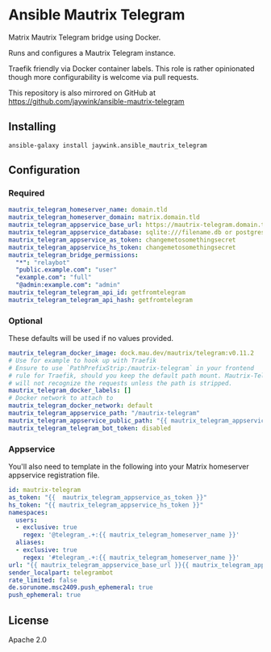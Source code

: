 # Ansible Mautrix Telegram

Matrix Mautrix Telegram bridge using Docker.

Runs and configures a Mautrix Telegram instance.

Traefik friendly via Docker container labels. This role is rather opinionated 
though more configurability is welcome via pull requests.

This repository is also mirrored on GitHub at https://github.com/jaywink/ansible-mautrix-telegram

## Installing

`ansible-galaxy install jaywink.ansible_mautrix_telegram`

## Configuration

### Required

```yaml
mautrix_telegram_homeserver_name: domain.tld
mautrix_telegram_homeserver_domain: matrix.domain.tld
mautrix_telegram_appservice_base_url: https://mautrix-telegram.domain.tld
mautrix_telegram_appservice_database: sqlite:///filename.db or postgres://username:password@hostname/dbname
mautrix_telegram_appservice_as_token: changemetosomethingsecret
mautrix_telegram_appservice_hs_token: changemetosomethingsecret
mautrix_telegram_bridge_permissions:
  "*": "relaybot"
  "public.example.com": "user"
  "example.com": "full"
  "@admin:example.com": "admin"
mautrix_telegram_telegram_api_id: getfromtelegram
mautrix_telegram_telegram_api_hash: getfromtelegram
```

### Optional

These defaults will be used if no values provided.

```yaml
mautrix_telegram_docker_image: dock.mau.dev/mautrix/telegram:v0.11.2
# Use for example to hook up with Traefik
# Ensure to use `PathPrefixStrip:/mautrix-telegram` in your frontend
# rule for Traefik, should you keep the default path mount. Mautrix-Telegram
# will not recognize the requests unless the path is stripped.
mautrix_telegram_docker_labels: []
# Docker network to attach to
mautrix_telegram_docker_network: default
mautrix_telegram_appservice_path: "/mautrix-telegram"
mautrix_telegram_appservice_public_path: "{{ mautrix_telegram_appservice_path }}/public"
mautrix_telegram_telegram_bot_token: disabled
```

### Appservice

You'll also need to template in the following into your Matrix homeserver appservice 
registration file.

```yaml
id: mautrix-telegram
as_token: "{{  mautrix_telegram_appservice_as_token }}"
hs_token: "{{ mautrix_telegram_appservice_hs_token }}"
namespaces:
  users:
  - exclusive: true
    regex: '@telegram_.+:{{ mautrix_telegram_homeserver_name }}'
  aliases:
  - exclusive: true
    regex: '#telegram_.+:{{ mautrix_telegram_homeserver_name }}'
url: "{{ mautrix_telegram_appservice_base_url }}{{ mautrix_telegram_appservice_path }}"
sender_localpart: telegrambot
rate_limited: false
de.sorunome.msc2409.push_ephemeral: true
push_ephemeral: true
```

## License

Apache 2.0
